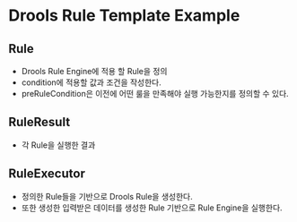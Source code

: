 # Drools Rule Template Example
## Rule
- Drools Rule Engine에 적용 할 Rule을 정의
- condition에 적용할 값과 조건을 작성한다.
- preRuleCondition은 이전에 어떤 룰을 만족해야 실행 가능한지를 정의할 수 있다.

## RuleResult
- 각 Rule을 실행한 결과

## RuleExecutor
- 정의한 Rule들을 기반으로 Drools Rule을 생성한다.
- 또한 생성한 입력받은 데이터를 생성한 Rule 기반으로 Rule Engine을 실행한다.
